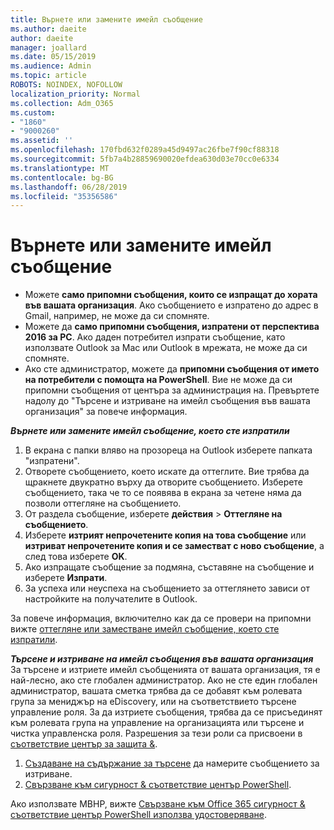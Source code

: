 ```yaml
---
title: Върнете или замените имейл съобщение
ms.author: daeite
author: daeite
manager: joallard
ms.date: 05/15/2019
ms.audience: Admin
ms.topic: article
ROBOTS: NOINDEX, NOFOLLOW
localization_priority: Normal
ms.collection: Adm_O365
ms.custom:
- "1860"
- "9000260"
ms.assetid: ''
ms.openlocfilehash: 170fbd632f0289a45d9497ac26fbe7f90cf88318
ms.sourcegitcommit: 5fb7a4b28859690020efdea630d03e70cc0e6334
ms.translationtype: MT
ms.contentlocale: bg-BG
ms.lasthandoff: 06/28/2019
ms.locfileid: "35356586"
---
```

# <a name="recall-or-replace-an-email-message"></a>Върнете или замените имейл съобщение

- Можете **само припомни съобщения, които се изпращат до хората във вашата организация**. Ако съобщението е изпратено до адрес в Gmail, например, не може да си спомняте.
- Можете да **само припомни съобщения, изпратени от перспектива 2016 за PC**. Ако даден потребител изпрати съобщение, като използвате Outlook за Mac или Outlook в мрежата, не може да си спомняте.
- Ако сте администратор, можете да **припомни съобщения от името на потребители с помощта на PowerShell**. Вие не може да си припомни съобщения от центъра за администрация на. Превъртете надолу до "Търсене и изтриване на имейл съобщения във вашата организация" за повече информация.

***Върнете или замените имейл съобщение, което сте изпратили***

1. В екрана с папки вляво на прозореца на Outlook изберете папката "изпратени".
2. Отворете съобщението, което искате да оттеглите. Вие трябва да щракнете двукратно върху да отворите съобщението. Изберете съобщението, така че то се появява в екрана за четене няма да позволи оттегляне на съобщението.
3. От раздела съобщение, изберете **действия** > **Оттегляне на съобщението**.
4. Изберете **изтрият непрочетените копия на това съобщение** или **изтриват непрочетените копия и се заместват с ново съобщение**, а след това изберете **OK**.
5. Ако изпращате съобщение за подмяна, съставяне на съобщение и изберете **Изпрати**.
6. За успеха или неуспеха на съобщението за оттеглянето зависи от настройките на получателите в Outlook.

За повече информация, включително как да се провери на припомни вижте [оттегляне или заместване имейл съобщение, което сте изпратили](https://support.office.com/article/35027f88-d655-4554-b4f8-6c0729a723a0).

***Търсене и изтриване на имейл съобщения във вашата организация*** За търсене и изтриете имейл съобщенията от вашата организация, тя е най-лесно, ако сте глобален администратор. Ако не сте един глобален администратор, вашата сметка трябва да се добавят към ролевата група за мениджър на eDiscovery, или на съответствието търсене управление роля. За да изтриете съобщения, трябва да се присъединят към ролевата група на управление на организацията или търсене и чистка управленска роля. Разрешения за тези роли са присвоени в [съответствие център за защита &](https://protection.office.com/).

1. [Създаване на съдържание за търсене](https://docs.microsoft.com/office365/securitycompliance/content-search) да намерите съобщението за изтриване.
2. [Свързване към сигурност & съответствие център PowerShell](https://docs.microsoft.com/powershell/exchange/office-365-scc/connect-to-scc-powershell/connect-to-scc-powershell?view=exchange-ps). 

Ако използвате МВНР, вижте [Свързване към Office 365 сигурност & съответствие център PowerShell използва удостоверяване](https://docs.microsoft.com/powershell/exchange/office-365-scc/connect-to-scc-powershell/mfa-connect-to-scc-powershell?view=exchange-ps). 
